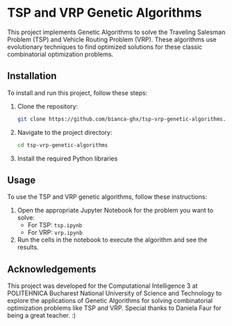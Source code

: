 # TSP and VRP Genetic Algorithms

This project implements Genetic Algorithms to solve the Traveling Salesman Problem (TSP) and Vehicle Routing Problem (VRP). These algorithms use evolutionary techniques to find optimized solutions for these classic combinatorial optimization problems.

## Installation
To install and run this project, follow these steps:

1. Clone the repository:
    ```sh
    git clone https://github.com/bianca-ghx/tsp-vrp-genetic-algorithms.git
    ```
2. Navigate to the project directory:
    ```sh
    cd tsp-vrp-genetic-algorithms
    ```
3. Install the required Python libraries

## Usage
To use the TSP and VRP genetic algorithms, follow these instructions:

1. Open the appropriate Jupyter Notebook for the problem you want to solve:
    - For TSP: `tsp.ipynb`
    - For VRP: `vrp.ipynb`
2. Run the cells in the notebook to execute the algorithm and see the results.

## Acknowledgements
This project was developed for the Computational Intelligence 3 at POLITEHNICA Bucharest National University of Science and Technology to explore the applications of Genetic Algorithms for solving combinatorial optimization problems like TSP and VRP. Special thanks to Daniela Faur for being a great teacher. :) 
